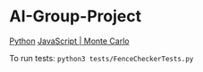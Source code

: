 # AI-Group-Project

[Python](https://github.com/alainrinder/quoridor.py)
[JavaScript | Monte Carlo](https://github.com/gorisanson/quoridor-ai)

To run tests:
`python3 tests/FenceCheckerTests.py`
